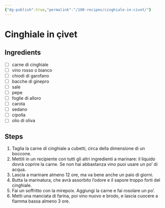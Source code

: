 ```yaml
---
{"dg-publish":true,"permalink":"/100-recipes/cinghiale-in-civet/"}
---
```


# Cinghiale in çivet
## Ingredients
- [ ] carne di cinghiale
- [ ] vino rosso o bianco
- [ ] chiodi di garofano
- [ ] bacche di ginepro
- [ ] sale
- [ ] pepe
- [ ] foglie di alloro
- [ ] carota
- [ ] sedano
- [ ] cipolla
- [ ] olio di oliva
## Steps
1. Taglia la carne di cinghiale a cubetti, circa della dimensione di un boccone.
2. Mettili in un recipiente con tutti gli altri ingredienti a marinare: il liquido dovrà coprire la carne. Se non hai abbastanza vino puoi usare un po’ di acqua.
3. Lascia a marinare almeno 12 ore, ma va bene anche un paio di giorni.
4. Butta la marinatura, che avrà assorbito l’odore e il sapore troppo forti del cinghiale.
5. Fai un soffritto con la mirepoix. Aggiungi la carne e fai rosolare un po’.
6. Metti una manciata di farina, poi vino nuovo e brodo, e lascia cuocere a fiamma bassa almeno 3 ore. 